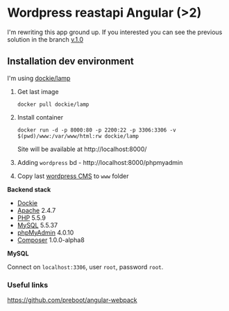 # Wordpress reastapi Angular (>2)

I'm rewriting this app ground up.
If you interested you can see the previous solution in the branch [v.1.0](https://github.com/artemdemo/wordpress-restapi-angular2/tree/v.1.0)

## Installation dev environment

I'm using [dockie/lamp](http://github.com/robloach/dockie)

1. Get last image
    ```
    docker pull dockie/lamp
    ```

2. Install container
    ```
    docker run -d -p 8000:80 -p 2200:22 -p 3306:3306 -v $(pwd)/www:/var/www/html:rw dockie/lamp
    ```
    
    Site will be available at http://localhost:8000/

3. Adding `wordpress` bd - http://localhost:8000/phpmyadmin

4. Copy last [wordpress CMS](https://wordpress.org/download/) to `www` folder

**Backend stack**

* [Dockie](../dockie)
* [Apache](https://httpd.apache.org/) 2.4.7
* [PHP](http://php.net/) 5.5.9
* [MySQL](http://www.mysql.com/) 5.5.37
* [phpMyAdmin](http://www.phpmyadmin.net/) 4.0.10
* [Composer](http://getcomposer.org) 1.0.0-alpha8
  
**MySQL**

Connect on `localhost:3306`, user `root`, password `root`.

### Useful links

https://github.com/preboot/angular-webpack
